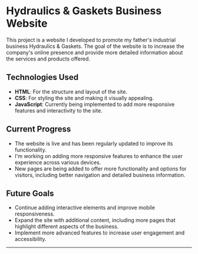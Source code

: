 
# Hydraulics & Gaskets Business Website

This project is a website I developed to promote my father's industrial business Hydraulics & Gaskets. The goal of the website is to increase the company's online presence and provide more detailed information about the services and products offered. 

## Technologies Used

- **HTML**: For the structure and layout of the site.
- **CSS**: For styling the site and making it visually appealing.
- **JavaScript**: Currently being implemented to add more responsive features and interactivity to the site.

## Current Progress

- The website is live and has been regularly updated to improve its functionality.
- I'm working on adding more responsive features to enhance the user experience across various devices.
- New pages are being added to offer more functionality and options for visitors, including better navigation and detailed business information.

## Future Goals

- Continue adding interactive elements and improve mobile responsiveness.
- Expand the site with additional content, including more pages that highlight different aspects of the business.
- Implement more advanced features to increase user engagement and accessibility.

---

